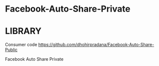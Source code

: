 # Facebook-Auto-Share-Private
# LIBRARY
Consumer code https://github.com/dhohirpradana/Facebook-Auto-Share-Public

Facebook Auto Share Private
